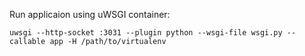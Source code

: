 Run applicaion using uWSGI container:

``` 
uwsgi --http-socket :3031 --plugin python --wsgi-file wsgi.py --callable app -H /path/to/virtualenv
```
